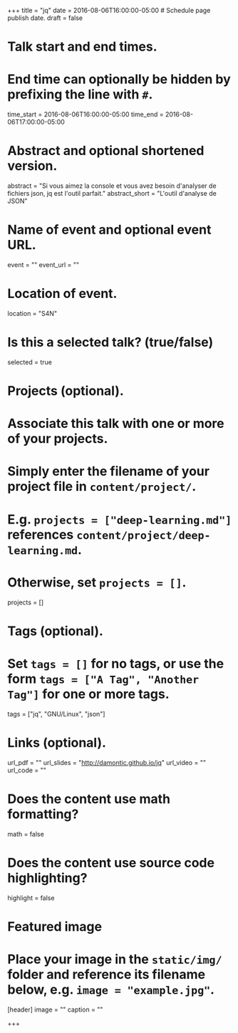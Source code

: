 +++
title = "jq"
date = 2016-08-06T16:00:00-05:00  # Schedule page publish date.
draft = false

# Talk start and end times.
#   End time can optionally be hidden by prefixing the line with `#`.
time_start = 2016-08-06T16:00:00-05:00
time_end = 2016-08-06T17:00:00-05:00

# Abstract and optional shortened version.
abstract = "Si vous aimez la console et vous avez besoin d'analyser de fichiers json, jq est l'outil parfait."
abstract_short = "L'outil d'analyse de JSON"

# Name of event and optional event URL.
event = ""
event_url = ""

# Location of event.
location = "S4N"

# Is this a selected talk? (true/false)
selected = true

# Projects (optional).
#   Associate this talk with one or more of your projects.
#   Simply enter the filename of your project file in `content/project/`.
#   E.g. `projects = ["deep-learning.md"]` references `content/project/deep-learning.md`.
#   Otherwise, set `projects = []`.
projects = []

# Tags (optional).
#   Set `tags = []` for no tags, or use the form `tags = ["A Tag", "Another Tag"]` for one or more tags.
tags = ["jq", "GNU/Linux", "json"]

# Links (optional).
url_pdf = ""
url_slides = "http://damontic.github.io/jq"
url_video = ""
url_code = ""

# Does the content use math formatting?
math = false

# Does the content use source code highlighting?
highlight = false

# Featured image
# Place your image in the `static/img/` folder and reference its filename below, e.g. `image = "example.jpg"`.
[header]
image = ""
caption = ""

+++

